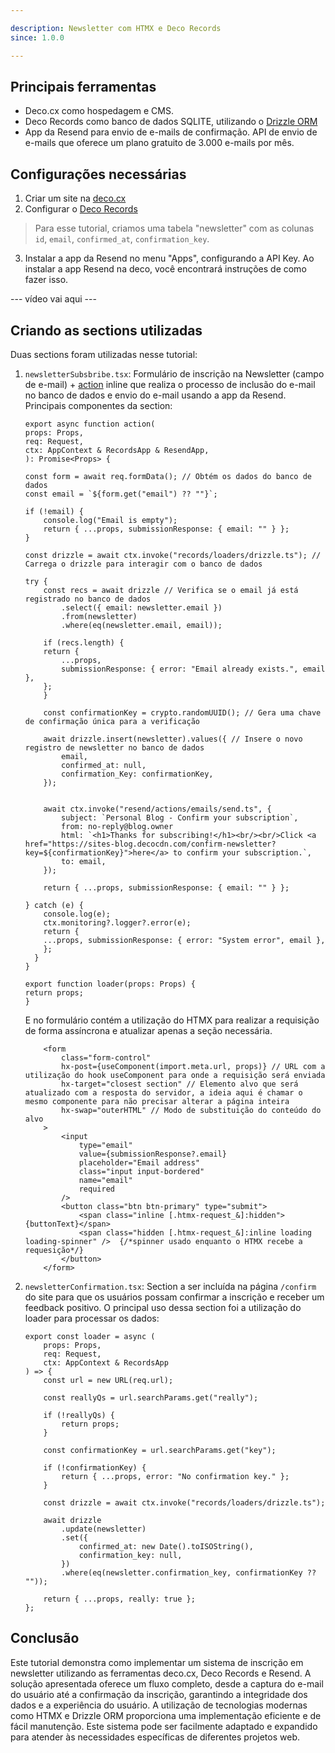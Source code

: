 ```yaml
---

description: Newsletter com HTMX e Deco Records  
since: 1.0.0  

---
```

## Principais ferramentas

- Deco.cx como hospedagem e CMS.
- Deco Records como banco de dados SQLITE, utilizando o [Drizzle ORM](https://orm.drizzle.team/)
- App da Resend para envio de e-mails de confirmação. API de envio de e-mails que oferece um plano gratuito de 3.000 e-mails por mês.

## Configurações necessárias 

1. Criar um site na [deco.cx]( https://deco.cx/new)
2. Configurar o [Deco Records](https://deco.cx/docs/en/reference/deco-records) 
> Para esse tutorial, criamos uma tabela "newsletter" com as colunas `id`,  `email`, `confirmed_at`, `confirmation_key`.
3. Instalar a app da Resend no menu "Apps", configurando a API Key. Ao instalar a app Resend na deco, você encontrará instruções de como fazer isso.


--- vídeo vai aqui ---

## Criando as sections utilizadas

Duas sections foram utilizadas nesse tutorial:
1. `newsletterSubsbribe.tsx`: Formulário de inscrição na Newsletter (campo de e-mail) + [action](https://deco.cx/docs/pt/concepts/action) inline que realiza o processo de inclusão do e-mail no banco de dados e envio do e-mail usando a app da Resend. Principais componentes da section:

    ```tsx
    export async function action(
    props: Props,
    req: Request,
    ctx: AppContext & RecordsApp & ResendApp,
    ): Promise<Props> {
    
    const form = await req.formData(); // Obtém os dados do banco de dados
    const email = `${form.get("email") ?? ""}`;

    if (!email) {
        console.log("Email is empty");
        return { ...props, submissionResponse: { email: "" } };
    }

    const drizzle = await ctx.invoke("records/loaders/drizzle.ts"); // Carrega o drizzle para interagir com o banco de dados

    try {
        const recs = await drizzle // Verifica se o email já está registrado no banco de dados
            .select({ email: newsletter.email })
            .from(newsletter)
            .where(eq(newsletter.email, email));

        if (recs.length) {
        return {
            ...props,
            submissionResponse: { error: "Email already exists.", email },
        };
        }

        const confirmationKey = crypto.randomUUID(); // Gera uma chave de confirmação única para a verificação

        await drizzle.insert(newsletter).values({ // Insere o novo registro de newsletter no banco de dados
            email,
            confirmed_at: null,
            confirmation_Key: confirmationKey,
        });

        
        await ctx.invoke("resend/actions/emails/send.ts", {
            subject: `Personal Blog - Confirm your subscription`,
            from: no-reply@blog.owner
            html: `<h1>Thanks for subscribing!</h1><br/><br/>Click <a href="https://sites-blog.decocdn.com/confirm-newsletter?key=${confirmationKey}">here</a> to confirm your subscription.`,
            to: email,
        });

        return { ...props, submissionResponse: { email: "" } };

    } catch (e) {
        console.log(e);
        ctx.monitoring?.logger?.error(e);
        return {
        ...props, submissionResponse: { error: "System error", email },
        };
      }
    }

    export function loader(props: Props) {
    return props;
    }
    ```

    E no formulário contém a utilização do HTMX para realizar a requisição de forma assíncrona e atualizar apenas a seção necessária.

    ```tsx
        <form
            class="form-control"
            hx-post={useComponent(import.meta.url, props)} // URL com a utilização do hook useComponent para onde a requisição será enviada
            hx-target="closest section" // Elemento alvo que será atualizado com a resposta do servidor, a ideia aqui é chamar o mesmo componente para não precisar alterar a página inteira
            hx-swap="outerHTML" // Modo de substituição do conteúdo do alvo
        >
            <input
                type="email"
                value={submissionResponse?.email}
                placeholder="Email address"
                class="input input-bordered"
                name="email"
                required
            />
            <button class="btn btn-primary" type="submit">
                <span class="inline [.htmx-request_&]:hidden">{buttonText}</span> 
                <span class="hidden [.htmx-request_&]:inline loading loading-spinner" />  {/*spinner usado enquanto o HTMX recebe a requesição*/} 
            </button>
        </form>
    ```

2. `newsletterConfirmation.tsx`: Section a ser incluída na página `/confirm` do site para que os usuários possam confirmar a inscrição e receber um feedback positivo. O principal uso dessa section foi a utilização do loader para processar os dados:

    ```tsx
    export const loader = async (
        props: Props,
        req: Request,
        ctx: AppContext & RecordsApp
    ) => {
        const url = new URL(req.url);

        const reallyQs = url.searchParams.get("really");

        if (!reallyQs) {
            return props;
        }

        const confirmationKey = url.searchParams.get("key");

        if (!confirmationKey) {
            return { ...props, error: "No confirmation key." };
        }

        const drizzle = await ctx.invoke("records/loaders/drizzle.ts");

        await drizzle
            .update(newsletter)
            .set({
                confirmed_at: new Date().toISOString(),
                confirmation_key: null,
            })
            .where(eq(newsletter.confirmation_key, confirmationKey ?? ""));

        return { ...props, really: true };
    };

    ```

## Conclusão

Este tutorial demonstra como implementar um sistema de inscrição em newsletter utilizando as ferramentas deco.cx, Deco Records e Resend. A solução apresentada oferece um fluxo completo, desde a captura do e-mail do usuário até a confirmação da inscrição, garantindo a integridade dos dados e a experiência do usuário. A utilização de tecnologias modernas como HTMX e Drizzle ORM proporciona uma implementação eficiente e de fácil manutenção. Este sistema pode ser facilmente adaptado e expandido para atender às necessidades específicas de diferentes projetos web.
